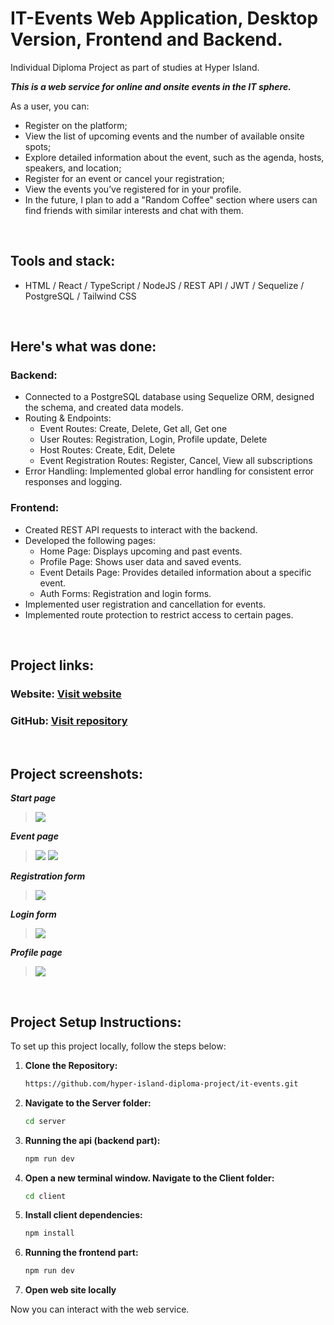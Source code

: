 # IT-Events Web Application, Desktop Version, Frontend and Backend.
Individual Diploma Project as part of studies at Hyper Island.

***This is a web service for online and onsite events in the IT sphere.*** 

As a user, you can:
* Register on the platform;
* View the list of upcoming events and the number of available onsite spots;
* Explore detailed information about the event, such as the agenda, hosts, speakers, and location;
* Register for an event or cancel your registration;
* View the events you’ve registered for in your profile.
* In the future, I plan to add a "Random Coffee" section where users can find friends with similar interests and chat with them.
<br>

## Tools and stack: 
* HTML / React / TypeScript / NodeJS /  REST API / JWT / Sequelize / PostgreSQL / Tailwind CSS
<br>
  
## Here's what was done:
### Backend: 
* Connected to a PostgreSQL database using Sequelize ORM, designed the schema, and created data models.
* Routing & Endpoints:
  * Event Routes: Create, Delete, Get all, Get one
  * User Routes: Registration, Login, Profile update, Delete
  * Host Routes: Create, Edit, Delete
  * Event Registration Routes: Register, Cancel, View all subscriptions
* Error Handling: Implemented global error handling for consistent error responses and logging.

### Frontend:
* Created REST API requests to interact with the backend.
* Developed the following pages:
  * Home Page: Displays upcoming and past events.
  * Profile Page: Shows user data and saved events.
  * Event Details Page: Provides detailed information about a specific event.
  * Auth Forms: Registration and login forms.
* Implemented user registration and cancellation for events.
* Implemented route protection to restrict access to certain pages.
<br>

## Project links:
### Website: [Visit website]()
### GitHub: [Visit repository](https://github.com/hyper-island-diploma-project/it-events)
<br>

## Project screenshots:

***Start page***
<br>
>![](./client/src/assets/main-page.jpg)

***Event page***
<br>
>![](./client/src/assets/one-event-page-1.jpg)
![](./client/src/assets/one-event-page-2.jpg)

***Registration form***
<br>
>![](./client/src/assets/registration.jpg)

***Login form***
<br>
>![](./client/src/assets/login.jpg)

***Profile page***
<br>
>![](./client/src/assets/.jpg)

<br>

## Project Setup Instructions:
To set up this project locally, follow the steps below:

1. **Clone the Repository:**

    ```bash
    https://github.com/hyper-island-diploma-project/it-events.git
    ```
3. **Navigate to the Server folder:**

    ```bash
    cd server
    ```
4. **Running the api (backend part):**
   
    ```bash
    npm run dev
    ```
5. **Open a new terminal window. Navigate to the Client folder:**

    ```bash
    cd client
    ```

6. **Install client dependencies:**

    ```bash
    npm install
    ```
7. **Running the frontend part:**

    ```bash
    npm run dev
    ```    

8. **Open web site locally**

Now you can interact with the web service.

